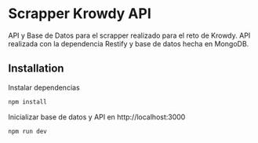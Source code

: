 # Scrapper Krowdy API

API y Base de Datos para el scrapper realizado para el reto de Krowdy.
API realizada con la dependencia Restify y base de datos hecha en MongoDB.

## Installation

Instalar dependencias

```bash
npm install
```

Inicializar base de datos y API en http://localhost:3000

```bash
npm run dev
```
